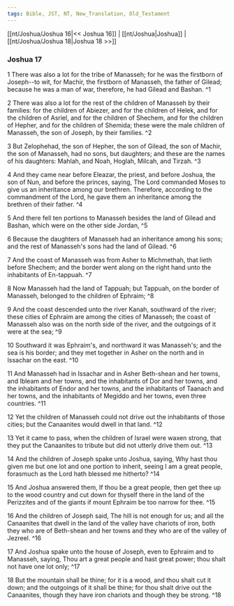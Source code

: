 ```yaml
---
tags: Bible, JST, NT, New_Translation, Old_Testament
---
```


[[nt/Joshua/Joshua 16|<< Joshua 16]] | [[nt/Joshua|Joshua]] | [[nt/Joshua/Joshua 18|Joshua 18 >>]]

### Joshua 17

1 There was also a lot for the tribe of Manasseh; for he was the firstborn of Joseph\--to wit, for Machir, the firstborn of Manasseh, the father of Gilead; because he was a man of war, therefore, he had Gilead and Bashan.  ^1

2 There was also a lot for the rest of the children of Manasseh by their families: for the children of Abiezer, and for the children of Helek, and for the children of Asriel, and for the children of Shechem, and for the children of Hepher, and for the children of Shemida; these were the male children of Manasseh, the son of Joseph, by their families.  ^2

3 But Zelophehad, the son of Hepher, the son of Gilead, the son of Machir, the son of Manasseh, had no sons, but daughters; and these are the names of his daughters: Mahlah, and Noah, Hoglah, Milcah, and Tirzah.  ^3

4 And they came near before Eleazar, the priest, and before Joshua, the son of Nun, and before the princes, saying, The Lord commanded Moses to give us an inheritance among our brethren. Therefore, according to the commandment of the Lord, he gave them an inheritance among the brethren of their father.  ^4

5 And there fell ten portions to Manasseh besides the land of Gilead and Bashan, which were on the other side Jordan,  ^5

6 Because the daughters of Manasseh had an inheritance among his sons; and the rest of Manasseh\'s sons had the land of Gilead.  ^6

7 And the coast of Manasseh was from Asher to Michmethah, that lieth before Shechem; and the border went along on the right hand unto the inhabitants of En-tappuah.  ^7

8 Now Manasseh had the land of Tappuah; but Tappuah, on the border of Manasseh, belonged to the children of Ephraim;  ^8

9 And the coast descended unto the river Kanah, southward of the river; these cities of Ephraim are among the cities of Manasseh; the coast of Manasseh also was on the north side of the river, and the outgoings of it were at the sea;  ^9

10 Southward it was Ephraim\'s, and northward it was Manasseh\'s; and the sea is his border; and they met together in Asher on the north and in Issachar on the east.  ^10

11 And Manasseh had in Issachar and in Asher Beth-shean and her towns, and Ibleam and her towns, and the inhabitants of Dor and her towns, and the inhabitants of Endor and her towns, and the inhabitants of Taanach and her towns, and the inhabitants of Megiddo and her towns, even three countries.  ^11

12 Yet the children of Manasseh could not drive out the inhabitants of those cities; but the Canaanites would dwell in that land.  ^12

13 Yet it came to pass, when the children of Israel were waxen strong, that they put the Canaanites to tribute but did not utterly drive them out.  ^13

14 And the children of Joseph spake unto Joshua, saying, Why hast thou given me but one lot and one portion to inherit, seeing I am a great people, forasmuch as the Lord hath blessed me hitherto?  ^14

15 And Joshua answered them, If thou be a great people, then get thee up to the wood country and cut down for thyself there in the land of the Perizzites and of the giants if mount Ephraim be too narrow for thee.  ^15

16 And the children of Joseph said, The hill is not enough for us; and all the Canaanites that dwell in the land of the valley have chariots of iron, both they who are of Beth-shean and her towns and they who are of the valley of Jezreel.  ^16

17 And Joshua spake unto the house of Joseph, even to Ephraim and to Manasseh, saying, Thou art a great people and hast great power; thou shalt not have one lot only;  ^17

18 But the mountain shall be thine; for it is a wood, and thou shalt cut it down; and the outgoings of it shall be thine; for thou shalt drive out the Canaanites, though they have iron chariots and though they be strong.  ^18

 
